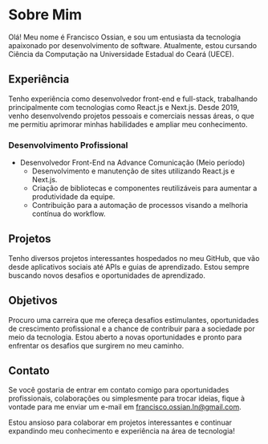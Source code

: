 # Sobre Mim

Olá! Meu nome é Francisco Ossian, e sou um entusiasta da tecnologia apaixonado por desenvolvimento de software. Atualmente, estou cursando Ciência da Computação na Universidade Estadual do Ceará (UECE).

## Experiência

Tenho experiência como desenvolvedor front-end e full-stack, trabalhando principalmente com tecnologias como React.js e Next.js. Desde 2019, venho desenvolvendo projetos pessoais e comerciais nessas áreas, o que me permitiu aprimorar minhas habilidades e ampliar meu conhecimento.

### Desenvolvimento Profissional

- Desenvolvedor Front-End na Advance Comunicação (Meio período)
  - Desenvolvimento e manutenção de sites utilizando React.js e Next.js.
  - Criação de bibliotecas e componentes reutilizáveis para aumentar a produtividade da equipe.
  - Contribuição para a automação de processos visando a melhoria contínua do workflow.

## Projetos

Tenho diversos projetos interessantes hospedados no meu GitHub, que vão desde aplicativos sociais até APIs e guias de aprendizado. Estou sempre buscando novos desafios e oportunidades de aprendizado.

## Objetivos

Procuro uma carreira que me ofereça desafios estimulantes, oportunidades de crescimento profissional e a chance de contribuir para a sociedade por meio da tecnologia. Estou aberto a novas oportunidades e pronto para enfrentar os desafios que surgirem no meu caminho.

## Contato

Se você gostaria de entrar em contato comigo para oportunidades profissionais, colaborações ou simplesmente para trocar ideias, fique à vontade para me enviar um e-mail em francisco.ossian.ln@gmail.com.

Estou ansioso para colaborar em projetos interessantes e continuar expandindo meu conhecimento e experiência na área de tecnologia!
